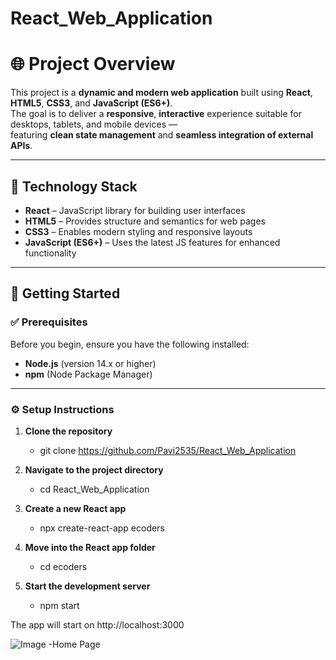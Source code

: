 # React_Web_Application
# 🌐 Project Overview

This project is a **dynamic and modern web application** built using **React**, **HTML5**, **CSS3**, and **JavaScript (ES6+)**.  
The goal is to deliver a **responsive**, **interactive** experience suitable for desktops, tablets, and mobile devices —  
featuring **clean state management** and **seamless integration of external APIs**.

---

## 🧰 Technology Stack

- **React** – JavaScript library for building user interfaces  
- **HTML5** – Provides structure and semantics for web pages  
- **CSS3** – Enables modern styling and responsive layouts  
- **JavaScript (ES6+)** – Uses the latest JS features for enhanced functionality  

---

## 🚀 Getting Started

### ✅ Prerequisites
Before you begin, ensure you have the following installed:

- **Node.js** (version 14.x or higher)  
- **npm** (Node Package Manager)

---

### ⚙️ Setup Instructions

1. **Clone the repository**
   - git clone https://github.com/Pavi2535/React_Web_Application
   
2. **Navigate to the project directory**
   - cd React_Web_Application
     
3. **Create a new React app**
   -  npx create-react-app ecoders
   
4. **Move into the React app folder**
   - cd ecoders
  
5. **Start the development server**
   - npm start

The app will start on http://localhost:3000
 


![Image](https://github.com/user-attachments/assets/c1a1851b-c3ae-4a3e-9177-bca8fbceac80)
-Home Page

